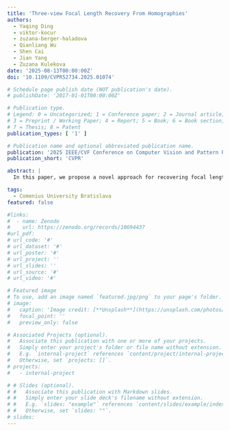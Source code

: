 ```yaml
---
title: 'Three-view Focal Length Recovery From Homographies'
authors:
  - Yaqing Ding
  - viktor-kocur
  - zuzana-berger-haladova
  - Qianliang Wu
  - Shen Cai
  - Jian Yang
  - Zuzana Kulekova
date: '2025-08-13T00:00:00Z'
doi: '10.1109/CVPR52734.2025.01074'

# Schedule page publish date (NOT publication's date).
# publishDate: '2017-01-01T00:00:00Z'

# Publication type.
# Legend: 0 = Uncategorized; 1 = Conference paper; 2 = Journal article;
# 3 = Preprint / Working Paper; 4 = Report; 5 = Book; 6 = Book section;
# 7 = Thesis; 8 = Patent
publication_types: [ '1' ]

# Publication name and optional abbreviated publication name.
publication: '2025 IEEE/CVF Conference on Computer Vision and Pattern Recognition'
publication_short: 'CVPR'

abstract: |
  In this paper, we propose a novel approach for recovering focal lengths from three-view homographies. By examining the consistency of normal vectors between two homographies, we derive new explicit constraints between the focal lengths and homographies using an elimination technique. We demonstrate that three-view homographies provide two additional constraints, enabling the recovery of one or two focal lengths. We discuss four possible cases, including three cameras having an unknown equal focal length, three cameras having two different unknown focal lengths, three cameras where one focal length is known, and the other two cameras have equal or different unknown focal lengths. All the problems can be converted into solving polynomials in one or two unknowns, which can be efficiently solved using Sturm sequence or hidden variable technique. Evaluation using both synthetic and real data shows that the proposed solvers are both faster and more accurate than methods relying on existing two-view solvers

tags:
  - Comenius University Bratislava
featured: false

#links:
#  - name: Zenodo
#    url: https://zenodo.org/records/10694437
#url_pdf: 
# url_code: '#'
# url_dataset: '#'
# url_poster: '#'
# url_project: ''
# url_slides: ''
# url_source: '#'
# url_video: '#'

# Featured image
# To use, add an image named `featured.jpg/png` to your page's folder.
# image:
#   caption: 'Image credit: [**Unsplash**](https://unsplash.com/photos/s9CC2SKySJM)'
#   focal_point: ''
#   preview_only: false

# Associated Projects (optional).
#   Associate this publication with one or more of your projects.
#   Simply enter your project's folder or file name without extension.
#   E.g. `internal-project` references `content/project/internal-project/index.md`.
#   Otherwise, set `projects: []`.
# projects:
#   - internal-project

# # Slides (optional).
# #   Associate this publication with Markdown slides.
# #   Simply enter your slide deck's filename without extension.
# #   E.g. `slides: "example"` references `content/slides/example/index.md`.
# #   Otherwise, set `slides: ""`.
# slides:
---
```

